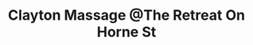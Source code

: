 ---
title: "Clayton Massage @The Retreat On Horne St"
url: /clayton/clayton-massage-atthe-retreat-on-horne-st/
shop: massage
---